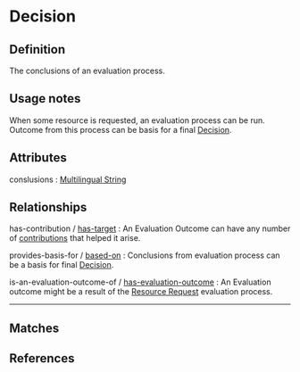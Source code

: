 # Decision

## Definition

The conclusions of an evaluation process.

## Usage notes

When some resource is requested, an evaluation process can be run. Outcome from this process can be basis for a final [Decision](../entities/Decision.md).

## Attributes

conslusions : [Multilingual String](../datatypes/Multilingual_String.md)

## Relationships

<a name="rel__has-contribution">has-contribution</a> / [has-target](../entities/Contribution_to_Evaluation_Outcome.md#user-content-rel__has-target) : An Evaluation Outcome can have any number of [contributions](../entities/Contribution_to_Evaluation_Outcome.md) that helped it arise.

<a name="rel__provides-basis-for">provides-basis-for</a> / [based-on](../entities/Decision.md#user-content-rel__based-on) : Conclusions from evaluation process can be a basis for final [Decision](../entities/Decision.md).

<a name="rel__is-an-evaluation-outcome-of">is-an-evaluation-outcome-of</a> / [has-evaluation-outcome](../entities/Resource_Request.md#user-content-rel__has-evaluation-outcome) : An Evaluation outcome might be a result of the [Resource Request](../entities/Resource_Request.md) evaluation process.

---
## Matches

## References
